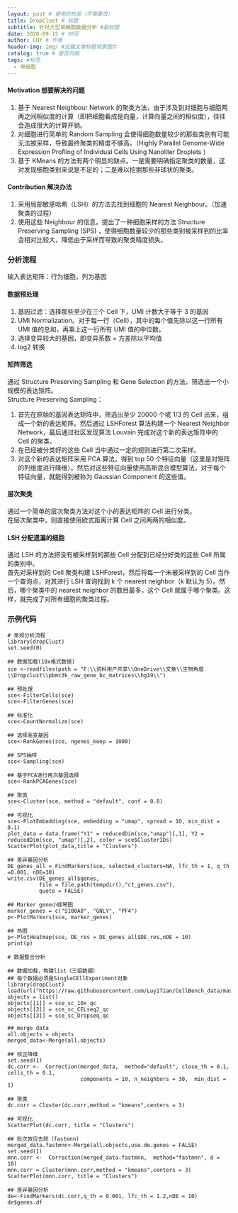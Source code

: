 ```yaml
---
layout: post # 使用的布局（不需要改）
title: DropClust # 标题
subtitle: 针对大型单细胞数据分析 #副标题
date: 2020-09-15 # 时间
author: CHY # 作者
header-img: img/ #这篇文章标题背景图片
catalog: true # 是否归档
tags: #标签
  - 单细胞
---
```


#### Motivation 想要解决的问题

1. 基于 Nearest Neighbour Network 的聚类方法，由于涉及到对细胞与细胞两两之间相似度的计算（即把细胞看成是向量，计算向量之间的相似度），往往会造成很大的计算开销。
2. 对细胞进行简单的 Random Sampling 会使得细胞数量较少的那些类别有可能无法被采样，导致最终聚类的精度不够高。（Highly Parallel Genome-Wide Expression Profling of Individual Cells Using Nanoliter Droplets ）
3. 基于 KMeans 的方法有两个明显的缺点。一是需要明确指定聚类的数量，这对发现细胞类别来说是不足的；二是难以挖掘那些非球状的聚类。

#### Contribution 解决办法

1. 采用局部敏感哈希（LSH）的方法去找到细胞的 Nearest Neighbour。（加速聚类的过程）
2. 使用这些 Neighbour 的信息，提出了一种细胞采样的方法 Structure Preserving Sampling (SPS) ，使得细胞数量较少的那些类别被采样到的比率会相对比较大，降低由于采样而导致的聚类精度损失。

### 分析流程

输入表达矩阵：行为细胞，列为基因

#### 数据预处理

1. 基因过滤：选择那些至少在三个 Cell 下，UMI 计数大于等于 3 的基因
2. UMI Normalization。对于每一行（Cell），其中的每个值先除以这一行所有 UMI 值的总和，再乘上这一行所有 UMI 值的中位数。
3. 选择变异较大的基因，即变异系数 = 方差除以平均值
4. log2 转换

#### 矩阵筛选

通过 Structure Preserving Sampling 和 Gene Selection 的方法，筛选出一个小规模的表达矩阵。<br>
Structure Preserving Sampling：

1. 首先在原始的基因表达矩阵中，筛选出至少 20000 个或 1/3 的 Cell 出来，组成一个新的表达矩阵。然后通过 LSHForest 算法构建一个 Nearest Neighbor Network，最后通过社区发现算法 Louvain 完成对这个新的表达矩阵中的 Cell 的聚类。
2. 在已经被分类好的这些 Cell 当中通过一定的规则进行第二次采样。
3. 对这个新的表达矩阵采用 PCA 算法，得到 top 50 个特征向量（这里是对矩阵的列维度进行降维）。然后对这些特征向量使用高斯混合模型算法，对于每个特征向量，就能得到被称为 Gaussian Component 的这些值。

#### 层次聚类

通过一个简单的层次聚类方法对这个小的表达矩阵的 Cell 进行分类。<br>
在层次聚类中，则直接使用欧式距离计算 Cell 之间两两的相似度。<br>

#### LSH 分配遗漏的细胞

通过 LSH 的方法把没有被采样到的那些 Cell 分配到已经分好类的这些 Cell 所属的类别中。<br>
首先对采样到的 Cell 聚类构建 LSHForest，然后将每一个未被采样到的 Cell 当作一个查询点，对其进行 LSH 查询找到 k 个 nearest neighbor（k 默认为 5）。然后，哪个聚类中的 nearest neighbor 的数目最多，这个 Cell 就属于哪个聚类。这样，就完成了对所有细胞的聚类过程。<br>

### 示例代码

```
# 常规分析流程
library(dropClust)
set.seed(0)

## 数据加载(10x格式数据)
sce <-readfiles(path = "F:\\资料用户共享\\OneDrive\\文章\\生物角度\\Dropclust\\pbmc3k_raw_gene_bc_matrices\\hg19\\")

## 预处理
sce<-FilterCells(sce)
sce<-FilterGenes(sce)

## 标准化
sce<-CountNormalize(sce)

## 选择高变基因
sce<-RankGenes(sce, ngenes_keep = 1000)

## SPS抽样
sce<-Sampling(sce)

## 基于PCA进行再次基因选择
sce<-RankPCAGenes(sce)

## 聚类
sce<-Cluster(sce, method = "default", conf = 0.8)

## 可视化
sce<-PlotEmbedding(sce, embedding = "umap", spread = 10, min_dist = 0.1)
plot_data = data.frame("Y1" = reducedDim(sce,"umap")[,1], Y2 = reducedDim(sce, "umap")[,2], color = sce$ClusterIDs)
ScatterPlot(plot_data,title = "Clusters")

## 差异基因分析
DE_genes_all = FindMarkers(sce, selected_clusters=NA, lfc_th = 1, q_th =0.001, nDE=30)
write.csv(DE_genes_all$genes,
          file = file.path(tempdir(),"ct_genes.csv"),
          quote = FALSE)

## Marker gene小提琴图
marker_genes = c("S100A8", "GNLY", "PF4")
p<-PlotMarkers(sce, marker_genes)

## 热图
p<-PlotHeatmap(sce, DE_res = DE_genes_all$DE_res,nDE = 10)
print(p)
```

```
# 数据整合分析

## 数据加载，构建list（三组数据）
## 每个数据必须是SingleCEllExperiment对象
library(dropClust)
load(url("https://raw.githubusercontent.com/LuyiTian/CellBench_data/master/data/sincell_with_class.RData"))
objects = list()
objects[[1]] = sce_sc_10x_qc
objects[[2]] = sce_sc_CELseq2_qc
objects[[3]] = sce_sc_Dropseq_qc

## merge data
all.objects = objects
merged_data<-Merge(all.objects)

## 校正降维
set.seed(1)
dc.corr <-  Correction(merged_data,  method="default", close_th = 0.1, cells_th = 0.1,
                       components = 10, n_neighbors = 30,  min_dist = 1)

## 聚类
dc.corr = Cluster(dc.corr,method = "kmeans",centers = 3)

## 可视化
ScatterPlot(dc.corr, title = "Clusters")

## 批次效应去除（fastmnn)
merged_data.fastmnn<-Merge(all.objects,use.de.genes = FALSE)
set.seed(1)
mnn.corr <-  Correction(merged_data.fastmnn,  method="fastmnn", d = 10)
mnn.corr = Cluster(mnn.corr,method = "kmeans",centers = 3)
ScatterPlot(mnn.corr, title = "Clusters")

## 差异基因分析
de<-FindMarkers(dc.corr,q_th = 0.001, lfc_th = 1.2,nDE = 10)
de$genes.df
```
